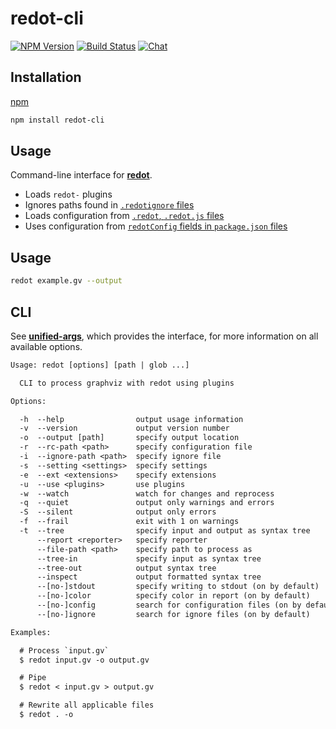 # redot-cli

[![NPM Version](https://img.shields.io/npm/v/redot-cli.svg)](https://www.npmjs.com/package/redot-cli)
[![Build Status](https://travis-ci.org/redotjs/redot.svg?branch=master)](https://travis-ci.org/redotjs/redot)
[![Chat](https://img.shields.io/gitter/room/redotjs/Lobby.svg)](https://gitter.im/redotjs/Lobby)

## Installation

[npm](https://docs.npmjs.com/cli/install)

```bash
npm install redot-cli
```

## Usage

Command-line interface for [**redot**](https://github.com/redotjs/redot).

* Loads `redot-` plugins
* Ignores paths found in [`.redotignore` files](https://github.com/unifiedjs/unified-engine/blob/master/doc/ignore.md)
* Loads configuration from [`.redot`, `.redot.js` files](https://github.com/unifiedjs/unified-engine/blob/master/doc/configure.md)
* Uses configuration from [`redotConfig` fields in `package.json`
  files](https://github.com/unifiedjs/unified-engine/blob/master/doc/configure.md)

## Usage

```bash
redot example.gv --output
```

## CLI

See [**unified-args**](https://github.com/unifiedjs/unified-args#cli), which provides the interface,
for more information on all available options.

```txt
Usage: redot [options] [path | glob ...]

  CLI to process graphviz with redot using plugins

Options:

  -h  --help                output usage information
  -v  --version             output version number
  -o  --output [path]       specify output location
  -r  --rc-path <path>      specify configuration file
  -i  --ignore-path <path>  specify ignore file
  -s  --setting <settings>  specify settings
  -e  --ext <extensions>    specify extensions
  -u  --use <plugins>       use plugins
  -w  --watch               watch for changes and reprocess
  -q  --quiet               output only warnings and errors
  -S  --silent              output only errors
  -f  --frail               exit with 1 on warnings
  -t  --tree                specify input and output as syntax tree
      --report <reporter>   specify reporter
      --file-path <path>    specify path to process as
      --tree-in             specify input as syntax tree
      --tree-out            output syntax tree
      --inspect             output formatted syntax tree
      --[no-]stdout         specify writing to stdout (on by default)
      --[no-]color          specify color in report (on by default)
      --[no-]config         search for configuration files (on by default)
      --[no-]ignore         search for ignore files (on by default)

Examples:

  # Process `input.gv`
  $ redot input.gv -o output.gv

  # Pipe
  $ redot < input.gv > output.gv

  # Rewrite all applicable files
  $ redot . -o
```
